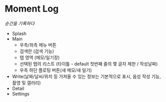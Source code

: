 # Moment Log
*순간을 기록하다*

- Splash
- Main
  - 우측/좌측 메뉴 버튼
  - 검색란 (검색 기능)
  - 탭 영역 (메모/일기장)
  - 선택된 탭의 리스트 (타이틀 - default 첫번째 줄의 몇 글자 제한 / 작성날짜)
  - 우측 하단 플로팅 버튼(새 메모/새 일기)
- Write(날짜/날씨/위치 등 가져올 수 있는 정보는 기본적으로 표시, 음성 작성 기능, 촬영 및 갤러리)
- Detail
- Settings
